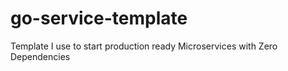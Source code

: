 # go-service-template
Template I use to start production ready Microservices with Zero Dependencies

